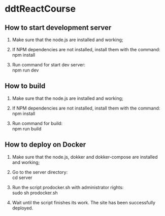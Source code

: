 # ddtReactCourse  

## How to start development server  

1. Make sure that the node.js are installed and working;  

2. If NPM dependencies are not installed, install them with the command:  
npm install  

3. Run command for start dev server:  
npm run dev  


## How to build  

1. Make sure that the node.js are installed and working;  

2. If NPM dependencies are not installed, install them with the command:  
npm install  

3. Run command for build:  
npm run build  


## How to deploy on Docker  

1. Make sure that the node.js, dokker and dokker-compose are installed and working;  

2. Go to the server directory:  
cd server  

3. Run the script prodocker.sh with administrator rights:  
sudo sh prodocker.sh  

4. Wait until the script finishes its work. The site has been successfully deployed.  
